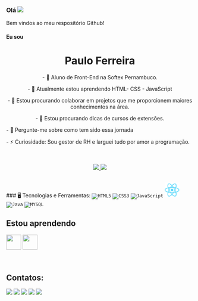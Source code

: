 <!---ESTE ARQUIVO É PARA CONFIGURAR SEU PERFIL DO GITHUB, PREENCHA COM SEUS DADOS. Para que ele seja visto como seu perfil, é preciso criar um repositório público com o seu nome de usuário e salvar com o nome README.md--->
<!---SEUNOME--->
<div dsplay="inline-block">
<h3>Olá <img src="https://raw.githubusercontent.com/kaueMarques/kaueMarques/master/hi.gif" width="30px"></h3>
Bem vindos ao meu resposítório Github!
<h4>Eu sou</h4> 
<h1 align="center">Paulo Ferreira </h1>
  

<!---APRESENTAÇÃO--->  
<div display="block">
<p align="center">‍- 🔭 Aluno de Front-End na Softex Pernambuco.</p>
<p align="center">- 🌱 Atualmente estou aprendendo HTML- CSS - JavaScript</p>
<p align="center">- 👯 Estou procurando colaborar em projetos que me proporcionem maiores conhecimentos na área.</p>
<p align="center">- 🤔 Estou procurando dicas de cursos de extensões. </p>
<p align="left">- 💬 Pergunte-me sobre como tem sido essa jornada</a>
<p align="left">- ⚡ Curiosidade: Sou gestor de RH e larguei tudo por amor a programação.</p>
</div>
  
<br>  

<!---ESTATÍSTICAS DO GITHUB--->
<p align="center">
<a href="https://github.com/LINKDOSEUGIHUB">
<img height="180em" src="https://github-readme-stats-eight-theta.vercel.app/api?username=phaulosatosdev&show_icons=true&theme=algolia&include_all_commits=true&count_private=true"/>
<img height="180em" src="https://github-readme-stats-eight-theta.vercel.app/api/top-langs/?username=phaulosantosdev&layout=compact&langs_count=8&theme=algolia"/>
</a>
</p>

<br>
<!---ÍCONES DAS LINGUAGENS E FERRAMENTAS--->   
### 🖥️ Tecnologias e Ferramentas: 
<code><img width="40px" src="https://cdn.jsdelivr.net/gh/devicons/devicon/icons/html5/html5-original-wordmark.svg" title = "HTML5"/></code>
<code><img width="40px" src="https://cdn.jsdelivr.net/gh/devicons/devicon/icons/css3/css3-original-wordmark.svg" title = "CSS3"/></code>
<code><img width="40px" src="https://cdn.jsdelivr.net/gh/devicons/devicon/icons/javascript/javascript-original.svg" title = "JavaScript"/></code>
<code><img width="40px" src="https://raw.githubusercontent.com/devicons/devicon/master/icons/react/react-original.svg" title = "React"/></code>
<code><img width="40px" src="https://cdn.jsdelivr.net/gh/devicons/devicon/icons/java/java-original.svg" title = "Java"/></code>
<code><img width="40px" src="https://cdn.jsdelivr.net/gh/devicons/devicon/icons/mysql/mysql-original.svg" title = "MYSQL"/></code>

<!---O QUE VC ESTÁ APRENDENDO--->   
## Estou aprendendo
<img loading="lazy" src="https://cdn.jsdelivr.net/gh/devicons/devicon/icons/java/java-original.svg" width="40" height="40"/> <img loading="lazy" src="https://cdn.jsdelivr.net/gh/devicons/devicon/icons/linux/linux-original.svg" width="40" height="40"/>

<br>
  
<!---SEUS CONTATOS---> 
## Contatos:
<div>
<a href="https://www.youtube.com/seu-canal-youtube-aqui" target="_blank"><img loading="lazy" src="https://img.shields.io/badge/YouTube-FF0000?style=for-the-badge&logo=youtube&logoColor=white" target="_blank"></a>
<a href="https://instagram.com/seu-usuário-instagram-aqui" target="_blank"><img loading="lazy" src="https://img.shields.io/badge/-Instagram-%23E4405F?style=for-the-badge&logo=instagram&logoColor=white" target="_blank"></a>
<a href="https://www.twitch.tv/seu-usuário-aqui" target="_blank"><img loading="lazy" src="https://img.shields.io/badge/Twitch-9146FF?style=for-the-badge&logo=twitch&logoColor=white" target="_blank"></a>
<a href = "mailto:contato@seu-usuário-aqui"><img loading="lazy" src="https://img.shields.io/badge/Gmail-D14836?style=for-the-badge&logo=gmail&logoColor=white" target="_blank"></a>
<a href="https://www.linkedin.com/in/seu-usuário-linkedln-aqui" target="_blank"><img loading="lazy" src="https://img.shields.io/badge/-LinkedIn-%230077B5?style=for-the-badge&logo=linkedin&logoColor=white" target="_blank"></a>   
</div>
